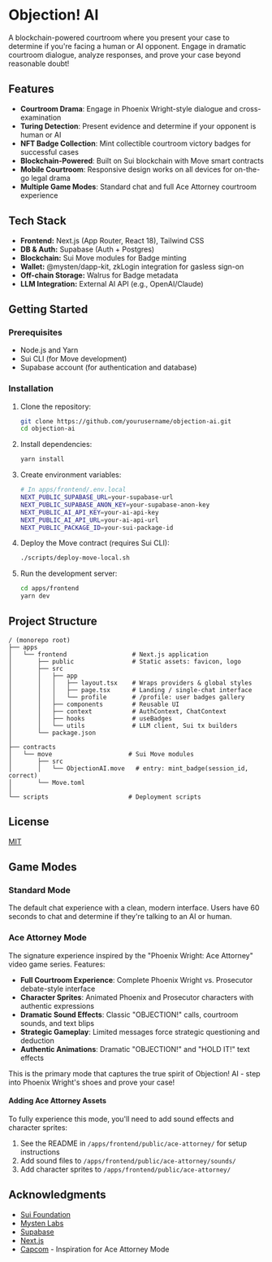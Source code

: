 # Objection! AI

A blockchain-powered courtroom where you present your case to determine if you're facing a human or AI opponent. Engage in dramatic courtroom dialogue, analyze responses, and prove your case beyond reasonable doubt!

## Features

- **Courtroom Drama**: Engage in Phoenix Wright-style dialogue and cross-examination
- **Turing Detection**: Present evidence and determine if your opponent is human or AI
- **NFT Badge Collection**: Mint collectible courtroom victory badges for successful cases
- **Blockchain-Powered**: Built on Sui blockchain with Move smart contracts
- **Mobile Courtroom**: Responsive design works on all devices for on-the-go legal drama
- **Multiple Game Modes**: Standard chat and full Ace Attorney courtroom experience

## Tech Stack

- **Frontend:** Next.js (App Router, React 18), Tailwind CSS
- **DB & Auth:** Supabase (Auth + Postgres)
- **Blockchain:** Sui Move modules for Badge minting
- **Wallet:** @mysten/dapp-kit, zkLogin integration for gasless sign-on
- **Off-chain Storage:** Walrus for Badge metadata
- **LLM Integration:** External AI API (e.g., OpenAI/Claude)

## Getting Started

### Prerequisites

- Node.js and Yarn
- Sui CLI (for Move development)
- Supabase account (for authentication and database)

### Installation

1. Clone the repository:
   ```bash
   git clone https://github.com/yourusername/objection-ai.git
   cd objection-ai
   ```

2. Install dependencies:
   ```bash
   yarn install
   ```

3. Create environment variables:
   ```bash
   # In apps/frontend/.env.local
   NEXT_PUBLIC_SUPABASE_URL=your-supabase-url
   NEXT_PUBLIC_SUPABASE_ANON_KEY=your-supabase-anon-key
   NEXT_PUBLIC_AI_API_KEY=your-ai-api-key
   NEXT_PUBLIC_AI_API_URL=your-ai-api-url
   NEXT_PUBLIC_PACKAGE_ID=your-sui-package-id
   ```

4. Deploy the Move contract (requires Sui CLI):
   ```bash
   ./scripts/deploy-move-local.sh
   ```

5. Run the development server:
   ```bash
   cd apps/frontend
   yarn dev
   ```

## Project Structure

```
/ (monorepo root)
├── apps
│   └── frontend                  # Next.js application
│       ├── public                # Static assets: favicon, logo
│       ├── src
│       │   ├── app
│       │   │   ├── layout.tsx    # Wraps providers & global styles
│       │   │   ├── page.tsx      # Landing / single-chat interface
│       │   │   └── profile       # /profile: user badges gallery
│       │   ├── components        # Reusable UI
│       │   ├── context           # AuthContext, ChatContext
│       │   ├── hooks             # useBadges
│       │   └── utils             # LLM client, Sui tx builders
│       └── package.json
│
├── contracts
│   └── move                     # Sui Move modules
│       ├── src
│       │   └── ObjectionAI.move   # entry: mint_badge(session_id, correct)
│       └── Move.toml
│
└── scripts                      # Deployment scripts
```

## License

[MIT](LICENSE)

## Game Modes

### Standard Mode
The default chat experience with a clean, modern interface. Users have 60 seconds to chat and determine if they're talking to an AI or human.

### Ace Attorney Mode
The signature experience inspired by the "Phoenix Wright: Ace Attorney" video game series. Features:

- **Full Courtroom Experience**: Complete Phoenix Wright vs. Prosecutor debate-style interface
- **Character Sprites**: Animated Phoenix and Prosecutor characters with authentic expressions
- **Dramatic Sound Effects**: Classic "OBJECTION!" calls, courtroom sounds, and text blips
- **Strategic Gameplay**: Limited messages force strategic questioning and deduction
- **Authentic Animations**: Dramatic "OBJECTION!" and "HOLD IT!" text effects

This is the primary mode that captures the true spirit of Objection! AI - step into Phoenix Wright's shoes and prove your case!

#### Adding Ace Attorney Assets
To fully experience this mode, you'll need to add sound effects and character sprites:

1. See the README in `/apps/frontend/public/ace-attorney/` for setup instructions
2. Add sound files to `/apps/frontend/public/ace-attorney/sounds/`
3. Add character sprites to `/apps/frontend/public/ace-attorney/`

## Acknowledgments

- [Sui Foundation](https://sui.io)
- [Mysten Labs](https://mystenlabs.com)
- [Supabase](https://supabase.com)
- [Next.js](https://nextjs.org)
- [Capcom](https://www.capcom.com/) - Inspiration for Ace Attorney Mode